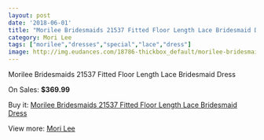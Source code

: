 ```yaml
---
layout: post
date: '2018-06-01'
title: "Morilee Bridesmaids 21537 Fitted Floor Length Lace Bridesmaid Dress"
category: Mori Lee
tags: ["morilee","dresses","special","lace","dress"]
image: http://img.eudances.com/18786-thickbox_default/morilee-bridesmaids-21537-fitted-floor-length-lace-bridesmaid-dress.jpg
---
```

Morilee Bridesmaids 21537 Fitted Floor Length Lace Bridesmaid Dress

On Sales: **$369.99**
<a href="https://www.eudances.com/en/mori-lee/5584-morilee-bridesmaids-21537-fitted-floor-length-lace-bridesmaid-dress.html"><amp-img layout="responsive" width="600" height="600" src="//img.eudances.com/18786-thickbox_default/morilee-bridesmaids-21537-fitted-floor-length-lace-bridesmaid-dress.jpg" alt="Morilee Bridesmaids 21537 Fitted Floor Length Lace Bridesmaid Dress 0" /></a>
<a href="https://www.eudances.com/en/mori-lee/5584-morilee-bridesmaids-21537-fitted-floor-length-lace-bridesmaid-dress.html"><amp-img layout="responsive" width="600" height="600" src="//img.eudances.com/18788-thickbox_default/morilee-bridesmaids-21537-fitted-floor-length-lace-bridesmaid-dress.jpg" alt="Morilee Bridesmaids 21537 Fitted Floor Length Lace Bridesmaid Dress 1" /></a>
<a href="https://www.eudances.com/en/mori-lee/5584-morilee-bridesmaids-21537-fitted-floor-length-lace-bridesmaid-dress.html"><amp-img layout="responsive" width="600" height="600" src="//img.eudances.com/18787-thickbox_default/morilee-bridesmaids-21537-fitted-floor-length-lace-bridesmaid-dress.jpg" alt="Morilee Bridesmaids 21537 Fitted Floor Length Lace Bridesmaid Dress 2" /></a>

Buy it: [Morilee Bridesmaids 21537 Fitted Floor Length Lace Bridesmaid Dress](https://www.eudances.com/en/mori-lee/5584-morilee-bridesmaids-21537-fitted-floor-length-lace-bridesmaid-dress.html "Morilee Bridesmaids 21537 Fitted Floor Length Lace Bridesmaid Dress")

View more: [Mori Lee](https://www.eudances.com/en/65-mori-lee "Mori Lee")